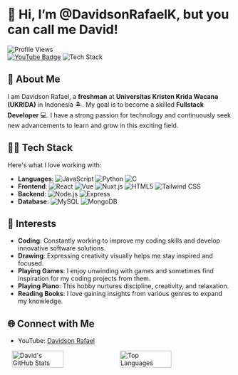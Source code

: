 # 👋 Hi, I’m @DavidsonRafaelK, but you can call me David!

![Profile Views](https://komarev.com/ghpvc/?username=DavidsonRafaelK&color=blueviolet&style=flat-square)  
[![YouTube Badge](https://img.shields.io/badge/-DavidsonRafael-FF0000?style=flat-square&logo=youtube&logoColor=white&link=https://www.youtube.com/channel/UCVp9qJjYRgO599ZOa424f4Q)](https://www.youtube.com/channel/UCVp9qJjYRgO599ZOa424f4Q)
![Tech Stack](https://img.shields.io/badge/Tech-Stack-blue)

## 🚀 About Me
I am Davidson Rafael, a **freshman** at **Universitas Kristen Krida Wacana (UKRIDA)** in Indonesia 🏝️. My goal is to become a skilled **Fullstack Developer** 💻. I have a strong passion for technology and continuously seek new advancements to learn and grow in this exciting field.

## 👨‍💻 Tech Stack
Here's what I love working with:

- **Languages**: ![JavaScript](https://img.shields.io/badge/-JavaScript-yellow?style=flat-square&logo=javascript) ![Python](https://img.shields.io/badge/-Python-blue?style=flat-square&logo=python) ![C](https://img.shields.io/badge/-C-00599C?style=flat-square&logo=c)
- **Frontend**: ![React](https://img.shields.io/badge/-React-blue?style=flat-square&logo=react) ![Vue](https://img.shields.io/badge/-Vue.js-41B883?style=flat-square&logo=vue.js) ![Nuxt.js](https://img.shields.io/badge/-Nuxt.js-00C58E?style=flat-square&logo=nuxt.js) ![HTML5](https://img.shields.io/badge/-HTML5-orange?style=flat-square&logo=html5) ![Tailwind CSS](https://img.shields.io/badge/-TailwindCSS-06B6D4?style=flat-square&logo=tailwind-css)
- **Backend**: ![Node.js](https://img.shields.io/badge/-Node.js-green?style=flat-square&logo=node.js) ![Express](https://img.shields.io/badge/-Express-black?style=flat-square&logo=express)
- **Database**: ![MySQL](https://img.shields.io/badge/-MySQL-blue?style=flat-square&logo=mysql) ![MongoDB](https://img.shields.io/badge/-MongoDB-green?style=flat-square&logo=mongodb)

## 🎨 Interests
- **Coding**: Constantly working to improve my coding skills and develop innovative software solutions.
- **Drawing**: Expressing creativity visually helps me stay inspired and focused.
- **Playing Games**: I enjoy unwinding with games and sometimes find inspiration for my coding projects from them.
- **Playing Piano**: This hobby nurtures discipline, creativity, and relaxation.
- **Reading Books**: I love gaining insights from various genres to expand my knowledge.

## 🌐 Connect with Me
- YouTube: [Davidson Rafael](https://www.youtube.com/channel/UCVp9qJjYRgO599ZOa424f4Q)

<div style="display: flex; justify-content: center; align-items: center;">
  <img src="https://github-readme-stats.vercel.app/api?username=DavidsonRafaelK&show_icons=true&theme=radical" alt="David's GitHub Stats" width="48%" />
  <img src="https://github-readme-stats.vercel.app/api/top-langs/?username=DavidsonRafaelK&layout=compact&theme=radical" alt="Top Languages" width="48%" />
</div>

